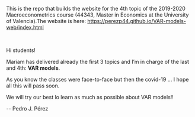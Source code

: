
<!-- README.md is generated from README.Rmd. Please edit that file -->

<!-- badges: start -->

<!-- badges: end -->


This is the repo that builds the website for the 4th topic of the 2019-2020 Macroeconometrics
course (44343, Master in Economics at the University of Valencia).The website is here: <https://perezp44.github.io/VAR-models-web/index.html>

<br>

Hi students\!

Mariam has delivered already the first 3 topics and I’m in charge of the
last and 4th: **VAR models**. 

As you know the classes were face-to-face but then the covid-19 … I hope
all this will pass soon. 

We will try our best lo learn as much as possible about
VAR models\!\!


-- Pedro J. Pérez

